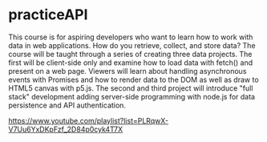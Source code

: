 # practiceAPI

This course is for aspiring developers who want to learn how to work with data in web applications. How do you retrieve, collect, and store data? The course will be taught through a series of creating three data projects. The first will be client-side only and examine how to load data with fetch() and present on a web page. Viewers will learn about handling asynchronous events with Promises and how to render data to the DOM as well as draw to HTML5 canvas with p5.js. The second and third project will introduce "full stack" development adding server-side programming with node.js for data persistence and API authentication.

https://www.youtube.com/playlist?list=PLRqwX-V7Uu6YxDKpFzf_2D84p0cyk4T7X
